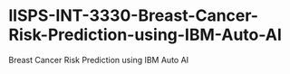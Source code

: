# llSPS-INT-3330-Breast-Cancer-Risk-Prediction-using-IBM-Auto-AI
Breast Cancer Risk Prediction using IBM Auto AI
